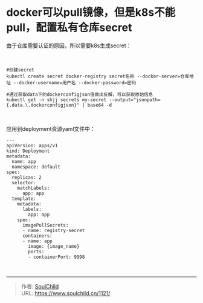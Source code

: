# docker可以pull镜像，但是k8s不能pull，配置私有仓库secret

<!--more-->
由于仓库需要认证的原因，所以需要k8s生成secret：

&nbsp;
<pre class="line-numbers" data-start="1"><code class="language-bash">#创建secret
kubectl create secret docker-registry secret名称 --docker-server=仓库地址 --docker-username=用户名 --docker-password=密码

#通过获取data下的dockerconfigjson值做出反解，可以获取原始信息
kubectl get -n shjj secrets my-secret --output="jsonpath={.data.\.dockerconfigjson}" | base64 -d</code></pre>
&nbsp;

应用到deployment资源yaml文件中：
<pre class="line-numbers" data-start="1"><code class="language-bash">---
apiVersion: apps/v1
kind: Deployment
metadata:
  name: app
  namespace: default
spec:
  replicas: 2
  selector:
    matchLabels:
      app: app
  template:
    metadata:
      labels:
        app: app
    spec:
      imagePullSecrets:
      - name: registry-secret
      containers:
      - name: app
        image: {image_name}
        ports:
        - containerPort: 9998
</code></pre>
&nbsp;


---

> 作者: [SoulChild](https://www.soulchild.cn)  
> URL: https://www.soulchild.cn/1121/  

